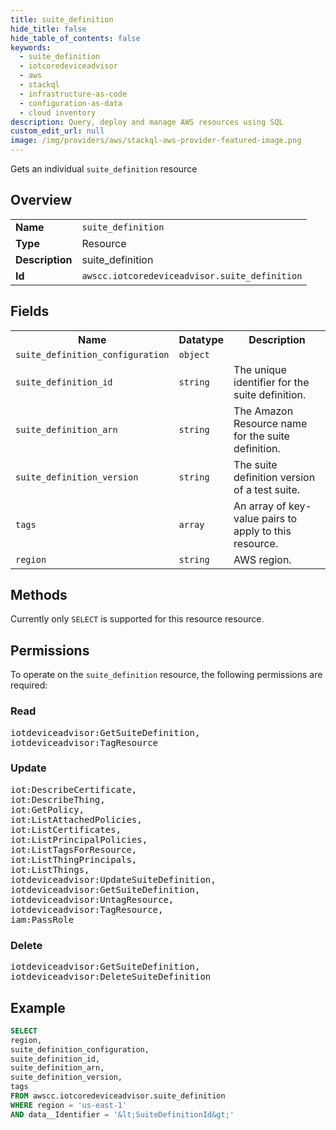 ```yaml
---
title: suite_definition
hide_title: false
hide_table_of_contents: false
keywords:
  - suite_definition
  - iotcoredeviceadvisor
  - aws
  - stackql
  - infrastructure-as-code
  - configuration-as-data
  - cloud inventory
description: Query, deploy and manage AWS resources using SQL
custom_edit_url: null
image: /img/providers/aws/stackql-aws-provider-featured-image.png
---
```

Gets an individual <code>suite_definition</code> resource

## Overview
<table><tbody>
<tr><td><b>Name</b></td><td><code>suite_definition</code></td></tr>
<tr><td><b>Type</b></td><td>Resource</td></tr>
<tr><td><b>Description</b></td><td>suite_definition</td></tr>
<tr><td><b>Id</b></td><td><code>awscc.iotcoredeviceadvisor.suite_definition</code></td></tr>
</tbody></table>

## Fields
<table><tbody>
<tr><th>Name</th><th>Datatype</th><th>Description</th></tr>
<tr><td><code>suite_definition_configuration</code></td><td><code>object</code></td><td></td></tr>
<tr><td><code>suite_definition_id</code></td><td><code>string</code></td><td>The unique identifier for the suite definition.</td></tr>
<tr><td><code>suite_definition_arn</code></td><td><code>string</code></td><td>The Amazon Resource name for the suite definition.</td></tr>
<tr><td><code>suite_definition_version</code></td><td><code>string</code></td><td>The suite definition version of a test suite.</td></tr>
<tr><td><code>tags</code></td><td><code>array</code></td><td>An array of key-value pairs to apply to this resource.</td></tr>
<tr><td><code>region</code></td><td><code>string</code></td><td>AWS region.</td></tr>

</tbody></table>

## Methods
Currently only <code>SELECT</code> is supported for this resource resource.

## Permissions

To operate on the <code>suite_definition</code> resource, the following permissions are required:

### Read
<pre>
iotdeviceadvisor:GetSuiteDefinition,
iotdeviceadvisor:TagResource</pre>

### Update
<pre>
iot:DescribeCertificate,
iot:DescribeThing,
iot:GetPolicy,
iot:ListAttachedPolicies,
iot:ListCertificates,
iot:ListPrincipalPolicies,
iot:ListTagsForResource,
iot:ListThingPrincipals,
iot:ListThings,
iotdeviceadvisor:UpdateSuiteDefinition,
iotdeviceadvisor:GetSuiteDefinition,
iotdeviceadvisor:UntagResource,
iotdeviceadvisor:TagResource,
iam:PassRole</pre>

### Delete
<pre>
iotdeviceadvisor:GetSuiteDefinition,
iotdeviceadvisor:DeleteSuiteDefinition</pre>


## Example
```sql
SELECT
region,
suite_definition_configuration,
suite_definition_id,
suite_definition_arn,
suite_definition_version,
tags
FROM awscc.iotcoredeviceadvisor.suite_definition
WHERE region = 'us-east-1'
AND data__Identifier = '&lt;SuiteDefinitionId&gt;'
```
